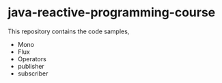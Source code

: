 # java-reactive-programming-course

This repository contains the code samples, 
 * Mono
 * Flux
 * Operators
 * publisher
 * subscriber
